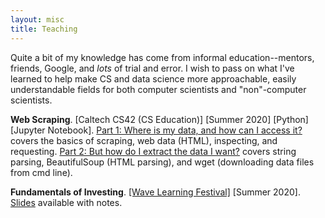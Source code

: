```yaml
---
layout: misc
title: Teaching
---
```


Quite a bit of my knowledge has come from informal education--mentors, friends, Google, and *lots* of trial and error. I wish to pass on what I've learned to help
make CS and data science more approachable, easily understandable fields for both computer scientists and "non"-computer scientists.

**Web Scraping**. [Caltech CS42 (CS Education)] [Summer 2020] [Python] [Jupyter Notebook]. [Part 1: Where is my data, and how can I access it?](https://github.com/james-bowden/teaching/blob/master/scraping_1.ipynb) covers the basics of scraping, web data (HTML), inspecting, and requesting. [Part 2: But how do I extract the data I want?](https://github.com/james-bowden/teaching/blob/master/scraping_2.ipynb) covers string parsing, BeautifulSoup (HTML parsing), and wget (downloading data files from cmd line).

**Fundamentals of Investing**. [[Wave Learning Festival]](https://www.wavelf.org/) [Summer 2020]. [Slides](https://docs.google.com/presentation/d/1UZwIoobAfepDdWO-9U0Vv6EkG9O1V44pT2GLACMbgpU/edit?usp=sharing) available with notes.
